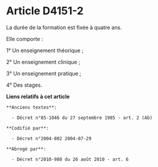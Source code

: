 # Article D4151-2

La durée de la formation est fixée à quatre ans.

Elle comporte :

1° Un enseignement théorique ;

2° Un enseignement clinique ;

3° Un enseignement pratique ;

4° Des stages.

**Liens relatifs à cet article**

	**Anciens textes**:

	  - Décret n°85-1046 du 27 septembre 1985 - art. 2 (Ab)

	**Codifié par**:

	  - Décret n°2004-802 2004-07-29

	**Abrogé par**:

	  - Décret n°2010-980 du 26 août 2010 - art. 6
